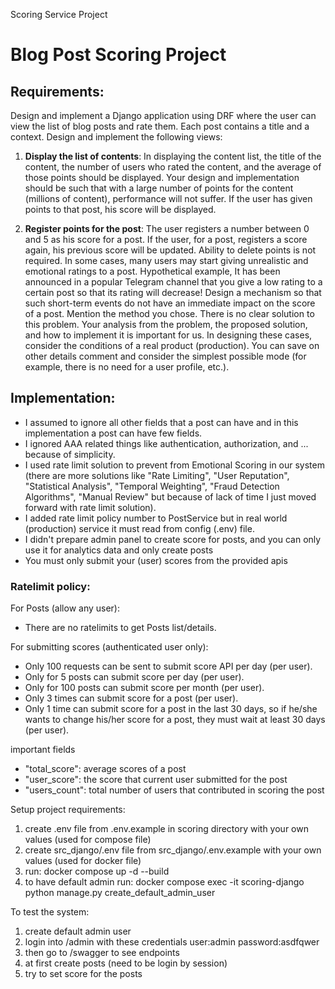 Scoring Service Project
# Blog Post Scoring Project

## Requirements:

Design and implement a Django application using DRF where the user can view the list of blog posts and rate them. Each post contains a title and a context. Design and implement the following views:

1. **Display the list of contents**: In displaying the content list, the title of the content, the number of users who rated the content, and the average of those points should be displayed. Your design and implementation should be such that with a large number of points for the content (millions of content), performance will not suffer. If the user has given points to that post, his score will be displayed.

2. **Register points for the post**: The user registers a number between 0 and 5 as his score for a post. If the user, for a post, registers a score again, his previous score will be updated. Ability to delete points is not required. In some cases, many users may start giving unrealistic and emotional ratings to a post. Hypothetical example, It has been announced in a popular Telegram channel that you give a low rating to a certain post so that its rating will decrease! Design a mechanism so that such short-term events do not have an immediate impact on the score of a post. Mention the method you chose. There is no clear solution to this problem. Your analysis from the problem, the proposed solution, and how to implement it is important for us. In designing these cases, consider the conditions of a real product (production). You can save on other details comment and consider the simplest possible mode (for example, there is no need for a user profile, etc.).

## Implementation:

- I assumed to ignore all other fields that a post can have and in this implementation a post can have few fields.
- I ignored AAA related things like authentication, authorization, and ... because of simplicity.
- I used rate limit solution to prevent from Emotional Scoring in our system (there are more solutions like "Rate Limiting", "User Reputation", "Statistical Analysis", "Temporal Weighting", "Fraud Detection Algorithms", "Manual Review" but because of lack of time I just moved forward with rate limit solution).
- I added rate limit policy number to PostService but in real world (production) service it must read from config (.env) file.
- I didn't prepare admin panel to create score for posts, and you can only use it for analytics data and only create posts
- You must only submit your (user) scores from the provided apis

### Ratelimit policy:

For Posts (allow any user):
- There are no ratelimits to get Posts list/details.

For submitting scores (authenticated user only):
- Only 100 requests can be sent to submit score API per day (per user).
- Only for 5 posts can submit score per day (per user).
- Only for 100 posts can submit score per month (per user).
- Only 3 times can submit score for a post (per user).
- Only 1 time can submit score for a post in the last 30 days, so if he/she wants to change his/her score for a post, they must wait at least 30 days (per user).

important fields
- "total_score": average scores of a post
- "user_score": the score that current user submitted for the post
- "users_count": total number of users that contributed in scoring the post

Setup project requirements:
1. create .env file from .env.example in scoring directory with your own values (used for compose file)
2. create src_django/.env file from src_django/.env.example with your own values (used for docker file)
3. run: docker compose up -d --build
4. to have default admin run: docker compose exec -it scoring-django python manage.py create_default_admin_user


To test the system:
1. create default admin user
2. login into /admin with these credentials user:admin password:asdfqwer
3. then go to /swagger to see endpoints
4. at first create posts (need to be login by session)
5. try to set score for the posts
